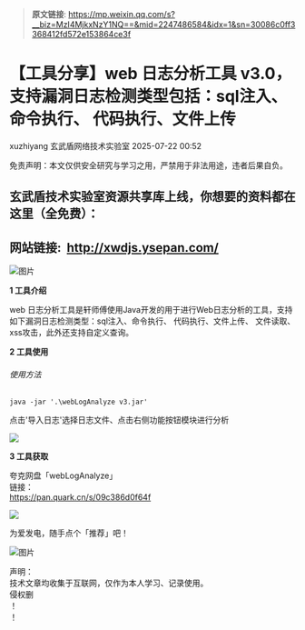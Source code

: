 > **原文链接**: https://mp.weixin.qq.com/s?__biz=MzI4MjkxNzY1NQ==&mid=2247486584&idx=1&sn=30086c0ff3368412fd572e153864ce3f

#  【工具分享】web 日志分析工具 v3.0，支持漏洞日志检测类型包括：sql注入、命令执行、 代码执行、文件上传  
xuzhiyang  玄武盾网络技术实验室   2025-07-22 00:52  
  
免责声明：本文仅供安全研究与学习之用，严禁用于非法用途，违者后果自负。  
## 玄武盾技术实验室资源共享库上线，你想要的资料都在这里（全免费）：  
## 网站链接:  http://xwdjs.ysepan.com/  
  
![图片](https://mmbiz.qpic.cn/mmbiz_png/UM0M1icqlo0n1vXUybVdQLZB2dSsHl2171ELwCSzBmlhtxP1ppVDNibgxdPK0IRjMDo0e99kwvhlKroGIlJJxr7g/640?wx_fmt=png&from=appmsg&watermark=1&wxfrom=5&wx_lazy=1&randomid=arwkt22u&tp=webp "")  
  
**1 工具介绍**  
  
web 日志分析工具是轩师傅使用Java开发的用于进行Web日志分析的工具，支持如下漏洞日志检测类型：sql注入、命令执行、 代码执行、文件上传、 文件读取、xss攻击，此外还支持自定义查询。  
  
**2 工具使用**  
###### 使用方法  

```
java -jar '.\webLogAnalyze v3.jar'
```

  
点击'导入日志'选择日志文件、点击右侧功能按钮模块进行分析  
  
![](https://mmbiz.qpic.cn/mmbiz_png/qGTEdaLg0Hlq00Y0xiag4hhibMWm5fo7tD0uPklLNMMLxOQFSjbtQe6wHYFqgKXYZy4Cr0Dv3TsKh5trE8sWGBHg/640?wx_fmt=png&from=appmsg&watermark=1 "")  
  
**3 工具获取**  
  
夸克网盘「webLogAnalyze」   
链接：  
https://pan.quark.cn/s/09c386d0f64f  
  
![](https://mmbiz.qpic.cn/mmbiz_png/UM0M1icqlo0mFvmTOxNYRoQUajJJ8QdpFc80ynpRfHbiaNWR7lwkA5VDDEOAADHxBUQoonticdViawvJibAAqqzt05w/640?wx_fmt=png&from=appmsg "")  
  
为爱发电，随手点个「推荐」吧！  
  
![图片](https://mmbiz.qpic.cn/mmbiz_png/UM0M1icqlo0knIjq7rj7rsX0r4Rf2CDQylx0IjMfpPM93icE9AGx28bqwDRau5EkcWpK6WBAG5zGDS41wkfcvJiaA/640?wx_fmt=other&wxfrom=5&wx_lazy=1&wx_co=1&randomid=w8iozbdz&tp=webp "")  
  
声明：  
技术文章均收集于互联网，仅作为本人学习、记录使用。  
侵权删  
！  
！  
  
